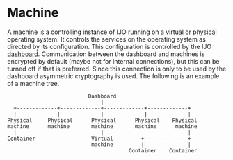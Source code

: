 # Machine
A machine is a controlling instance of IJO running on a virtual or physical operating system. It controls the services on the operating system as directed by its configuration. This configuration is controlled by the IJO [dashboard](./dashboard.md). Communication between the dashboard and machines is encrypted by default (maybe not for internal connections), but this can be turned off if that is preferred. Since this connection is only to be used by the dashboard asymmetric cryptography is used. The following is an example of a machine tree.
```text
                          Dashboard
							  |
  +-------------+-------------+-------------+-------------+
  |             |             |             |             |
Physical     Physical      Physical      Physical    Physical
machine      machine       machine       machine      machine
  |                           |                           |
Container                  Virtual         +--------------+
                           machine         |              |
                                       Container    Container
```